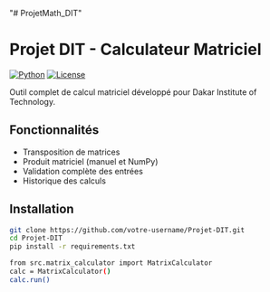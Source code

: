 "# ProjetMath_DIT" 
# Projet DIT - Calculateur Matriciel

[![Python](https://img.shields.io/badge/Python-3.8%2B-blue)](https://python.org)
[![License](https://img.shields.io/badge/License-MIT-green)](LICENSE)

Outil complet de calcul matriciel développé pour Dakar Institute of Technology.

## Fonctionnalités
- Transposition de matrices
- Produit matriciel (manuel et NumPy)
- Validation complète des entrées
- Historique des calculs

## Installation
```bash
git clone https://github.com/votre-username/Projet-DIT.git
cd Projet-DIT
pip install -r requirements.txt

from src.matrix_calculator import MatrixCalculator
calc = MatrixCalculator()
calc.run()